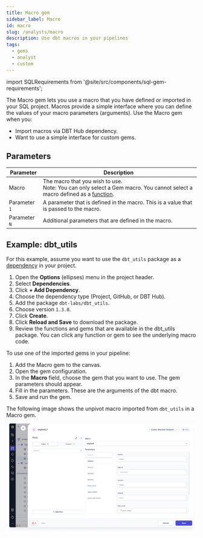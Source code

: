 ```yaml
---
title: Macro gem
sidebar_label: Macro
id: macro
slug: /analysts/macro
description: Use dbt macros in your pipelines
tags:
  - gems
  - analyst
  - custom
---
```


import SQLRequirements from '@site/src/components/sql-gem-requirements';

<SQLRequirements
  execution_engine="SQL Warehouse"
  sql_package_name=""
  sql_package_version=""
/>

The Macro gem lets you use a macro that you have defined or imported in your SQL project. Macros provide a simple interface where you can define the values of your macro parameters (arguments). Use the Macro gem when you:

- Import macros via DBT Hub dependency.
- Want to use a simple interface for custom gems.

## Parameters

| Parameter     | Description                                                                                                                                                                 |
| ------------- | --------------------------------------------------------------------------------------------------------------------------------------------------------------------------- |
| Macro         | The macro that you wish to use.<br/>Note: You can only select a Gem macro. You cannot select a macro defined as a [function](docs/core/development/functions/functions.md). |
| Parameter `1` | A parameter that is defined in the macro. This is a value that is passed to the macro.                                                                                      |
| Parameter `N` | Additional parameters that are defined in the macro.                                                                                                                        |

## Example: dbt_utils

For this example, assume you want to use the `dbt_utils` package as a [dependency](/analysts/dependencies) in your project.

1. Open the **Options** (ellipses) menu in the project header.
1. Select **Dependencies**.
1. Click **+ Add Dependency**.
1. Choose the dependency type (Project, GitHub, or DBT Hub).
1. Add the package `dbt-labs/dbt_utils`.
1. Choose version `1.3.0`.
1. Click **Create**.
1. Click **Reload and Save** to download the package.
1. Review the functions and gems that are available in the dbt_utils package. You can click any function or gem to see the underlying macro code.

To use one of the imported gems in your pipeline:

1. Add the Macro gem to the canvas.
1. Open the gem configuration.
1. In the **Macro** field, choose the gem that you want to use. The gem parameters should appear.
1. Fill in the parameters. These are the arguments of the dbt macro.
1. Save and run the gem.

The following image shows the unpivot macro imported from `dbt_utils` in a Macro gem.

![Unpivot macro](img/unpivot-macro.png)
